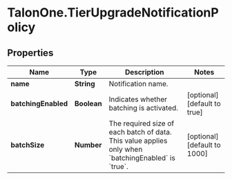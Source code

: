 # TalonOne.TierUpgradeNotificationPolicy

## Properties

Name | Type | Description | Notes
------------ | ------------- | ------------- | -------------
**name** | **String** | Notification name. | 
**batchingEnabled** | **Boolean** | Indicates whether batching is activated. | [optional] [default to true]
**batchSize** | **Number** | The required size of each batch of data. This value applies only when &#x60;batchingEnabled&#x60; is &#x60;true&#x60;. | [optional] [default to 1000]


